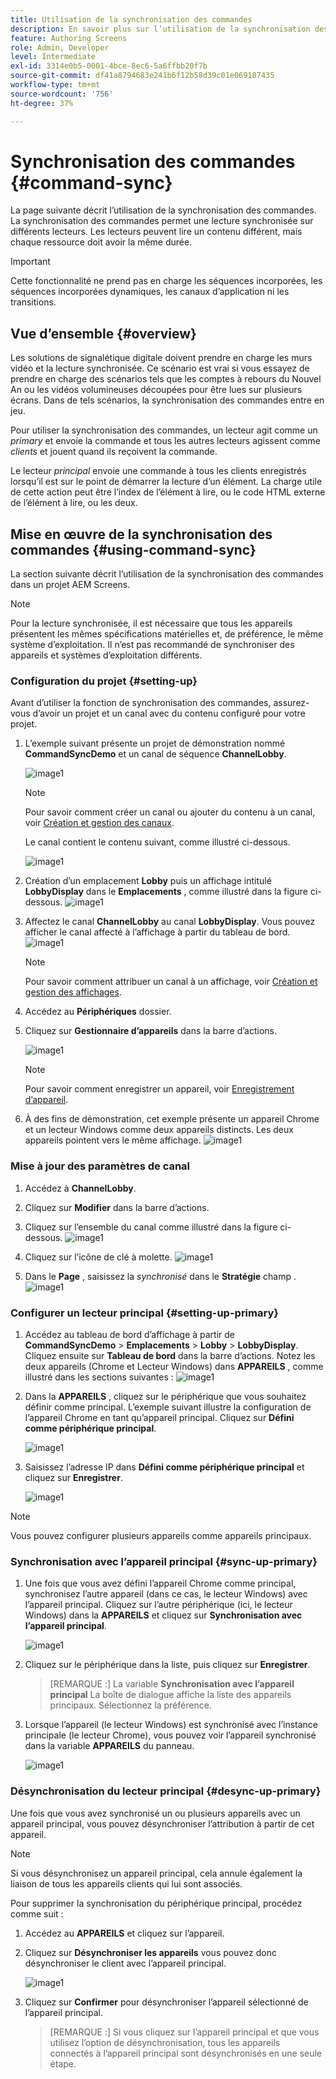 ```yaml
---
title: Utilisation de la synchronisation des commandes
description: En savoir plus sur l’utilisation de la synchronisation des commandes dans AEM Screens.
feature: Authoring Screens
role: Admin, Developer
level: Intermediate
exl-id: 3314e0b5-0001-4bce-8ec6-5a6ffbb20f7b
source-git-commit: df41a8794683e241b6f12b58d39c01e069187435
workflow-type: tm+mt
source-wordcount: '756'
ht-degree: 37%

---
```


# Synchronisation des commandes {#command-sync}

La page suivante décrit l’utilisation de la synchronisation des commandes. La synchronisation des commandes permet une lecture synchronisée sur différents lecteurs. Les lecteurs peuvent lire un contenu différent, mais chaque ressource doit avoir la même durée.

>[!IMPORTANT]
>
>Cette fonctionnalité ne prend pas en charge les séquences incorporées, les séquences incorporées dynamiques, les canaux d’application ni les transitions.

## Vue d’ensemble {#overview}

Les solutions de signalétique digitale doivent prendre en charge les murs vidéo et la lecture synchronisée. Ce scénario est vrai si vous essayez de prendre en charge des scénarios tels que les comptes à rebours du Nouvel An ou les vidéos volumineuses découpées pour être lues sur plusieurs écrans. Dans de tels scénarios, la synchronisation des commandes entre en jeu.

Pour utiliser la synchronisation des commandes, un lecteur agit comme un *primary* et envoie la commande et tous les autres lecteurs agissent comme *clients* et jouent quand ils reçoivent la commande.

Le lecteur *principal* envoie une commande à tous les clients enregistrés lorsqu’il est sur le point de démarrer la lecture d’un élément. La charge utile de cette action peut être l’index de l’élément à lire, ou le code HTML externe de l’élément à lire, ou les deux.

## Mise en œuvre de la synchronisation des commandes {#using-command-sync}

La section suivante décrit l’utilisation de la synchronisation des commandes dans un projet AEM Screens.

>[!NOTE]
>
>Pour la lecture synchronisée, il est nécessaire que tous les appareils présentent les mêmes spécifications matérielles et, de préférence, le même système d’exploitation. Il n’est pas recommandé de synchroniser des appareils et systèmes d’exploitation différents.

### Configuration du projet {#setting-up}

Avant d’utiliser la fonction de synchronisation des commandes, assurez-vous d’avoir un projet et un canal avec du contenu configuré pour votre projet.

1. L’exemple suivant présente un projet de démonstration nommé **CommandSyncDemo** et un canal de séquence **ChannelLobby**.

   ![image1](assets/command-sync/command-sync1-1.png)

   >[!NOTE]
   >
   >Pour savoir comment créer un canal ou ajouter du contenu à un canal, voir [Création et gestion des canaux](/help/user-guide/managing-channels.md).

   Le canal contient le contenu suivant, comme illustré ci-dessous.

   ![image1](assets/command-sync/command-sync2-1.png)

1. Création d’un emplacement **Lobby** puis un affichage intitulé **LobbyDisplay** dans le **Emplacements** , comme illustré dans la figure ci-dessous.
   ![image1](assets/command-sync/command-sync3-1.png)

1. Affectez le canal **ChannelLobby** au canal **LobbyDisplay**. Vous pouvez afficher le canal affecté à l’affichage à partir du tableau de bord.
   ![image1](assets/command-sync/command-sync4-1.png)

   >[!NOTE]
   >
   >Pour savoir comment attribuer un canal à un affichage, voir [Création et gestion des affichages](/help/user-guide/managing-displays.md).

1. Accédez au **Périphériques** dossier.
1. Cliquez sur **Gestionnaire d’appareils** dans la barre d’actions.

   ![image1](assets/command-sync5.png)

   >[!NOTE]
   >
   >Pour savoir comment enregistrer un appareil, voir [Enregistrement d’appareil](/help/user-guide/device-registration.md).

1. À des fins de démonstration, cet exemple présente un appareil Chrome et un lecteur Windows comme deux appareils distincts. Les deux appareils pointent vers le même affichage.
   ![image1](assets/command-sync6.png)

### Mise à jour des paramètres de canal

1. Accédez à **ChannelLobby**.
1. Cliquez sur **Modifier** dans la barre d’actions.
1. Cliquez sur l’ensemble du canal comme illustré dans la figure ci-dessous.
   ![image1](assets/command-sync/command-sync7-1.png)

1. Cliquez sur l’icône de clé à molette.
   ![image1](assets/command-sync/command-sync8-1.png)

1. Dans le **Page** , saisissez la *synchronisé* dans le **Stratégie** champ .
   ![image1](assets/command-sync/command-sync9-1.png)


### Configurer un lecteur principal {#setting-up-primary}

1. Accédez au tableau de bord d’affichage à partir de **CommandSyncDemo** > **Emplacements**  > **Lobby** > **LobbyDisplay**. Cliquez ensuite sur **Tableau de bord** dans la barre d’actions.
Notez les deux appareils (Chrome et Lecteur Windows) dans **APPAREILS** , comme illustré dans les sections suivantes :
   ![image1](assets/command-sync/command-sync10-1.png)

1. Dans la **APPAREILS** , cliquez sur le périphérique que vous souhaitez définir comme principal. L’exemple suivant illustre la configuration de l’appareil Chrome en tant qu’appareil principal. Cliquez sur **Défini comme périphérique principal**.

   ![image1](assets/command-sync/command-sync11-1.png)

1. Saisissez l’adresse IP dans **Défini comme périphérique principal** et cliquez sur **Enregistrer**.

   ![image1](assets/command-sync/command-sync12-1.png)

>[!NOTE]
>
>Vous pouvez configurer plusieurs appareils comme appareils principaux.

### Synchronisation avec l’appareil principal {#sync-up-primary}

1. Une fois que vous avez défini l’appareil Chrome comme principal, synchronisez l’autre appareil (dans ce cas, le lecteur Windows) avec l’appareil principal.
Cliquez sur l’autre périphérique (ici, le lecteur Windows) dans la **APPAREILS** et cliquez sur **Synchronisation avec l’appareil principal**.

   ![image1](assets/command-sync/command-sync13-1.png)

1. Cliquez sur le périphérique dans la liste, puis cliquez sur **Enregistrer**.

   >[REMARQUE :]
   > La variable **Synchronisation avec l’appareil principal** La boîte de dialogue affiche la liste des appareils principaux. Sélectionnez la préférence.

1. Lorsque l’appareil (le lecteur Windows) est synchronisé avec l’instance principale (le lecteur Chrome), vous pouvez voir l’appareil synchronisé dans la variable **APPAREILS** du panneau.

   ![image1](assets/command-sync/command-sync14-1.png)

### Désynchronisation du lecteur principal {#desync-up-primary}

Une fois que vous avez synchronisé un ou plusieurs appareils avec un appareil principal, vous pouvez désynchroniser l’attribution à partir de cet appareil.

>[!NOTE]
>
>Si vous désynchronisez un appareil principal, cela annule également la liaison de tous les appareils clients qui lui sont associés.

Pour supprimer la synchronisation du périphérique principal, procédez comme suit :

1. Accédez au **APPAREILS** et cliquez sur l’appareil.

1. Cliquez sur **Désynchroniser les appareils** vous pouvez donc désynchroniser le client avec l’appareil principal.

   ![image1](assets/command-sync/command-sync15-1.png)

1. Cliquez sur **Confirmer** pour désynchroniser l’appareil sélectionné de l’appareil principal.

   >[REMARQUE :]
   > Si vous cliquez sur l’appareil principal et que vous utilisez l’option de désynchronisation, tous les appareils connectés à l’appareil principal sont désynchronisés en une seule étape.
